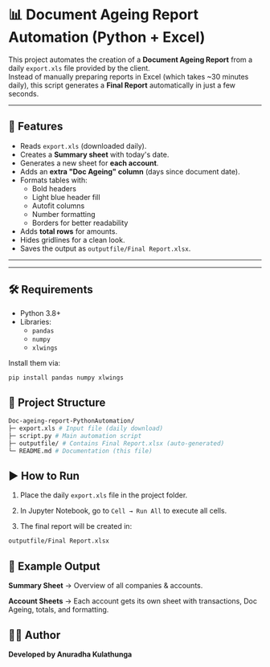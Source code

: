 
# 📊 Document Ageing Report Automation (Python + Excel)

This project automates the creation of a **Document Ageing Report** from a daily `export.xls` file provided by the client.  
Instead of manually preparing reports in Excel (which takes ~30 minutes daily), this script generates a **Final Report** automatically in just a few seconds.

---

## 🚀 Features
- Reads `export.xls` (downloaded daily).
- Creates a **Summary sheet** with today's date.
- Generates a new sheet for **each account**.
- Adds an **extra "Doc Ageing" column** (days since document date).
- Formats tables with:
  - Bold headers
  - Light blue header fill
  - Autofit columns
  - Number formatting
  - Borders for better readability
- Adds **total rows** for amounts.
- Hides gridlines for a clean look.
- Saves the output as `outputfile/Final Report.xlsx`.

---


---

## 🛠️ Requirements
- Python 3.8+
- Libraries:
  - `pandas`
  - `numpy`
  - `xlwings`

Install them via:
```bash
pip install pandas numpy xlwings 

```
## 📂 Project Structure

```bash
Doc-ageing-report-PythonAutomation/
├─ export.xls # Input file (daily download)
├─ script.py # Main automation script
├─ outputfile/ # Contains Final Report.xlsx (auto-generated)
└─ README.md # Documentation (this file)
```


## ▶️ How to Run


1. Place the daily `export.xls` file in the project folder.

2. In Jupyter Notebook, go to `Cell → Run All` to execute all cells.


3. The final report will be created in:
```bash
outputfile/Final Report.xlsx
```
    

## 📖 Example Output

**Summary Sheet** → Overview of all companies & accounts.

**Account Sheets** → Each account gets its own sheet with transactions, Doc Ageing, totals, and formatting.

## 👨‍💻 Author

**Developed by Anuradha Kulathunga**
